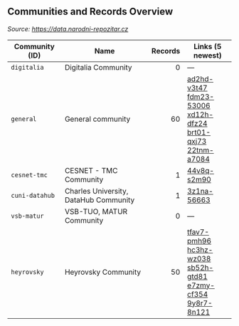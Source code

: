 ## Communities and Records Overview 

_Source: https://data.narodni-repozitar.cz_

| Community (ID) | Name | Records | Links (5 newest) |
|---|---|---:|---|
| `digitalia` | Digitalia Community | 0 | — |
| `general` | General community | 60 | [ad2hd-v3t47](https://data.narodni-repozitar.cz/general/datasets/ad2hd-v3t47)<br>[fdm23-53006](https://data.narodni-repozitar.cz/general/datasets/fdm23-53006)<br>[xd12h-dfz24](https://data.narodni-repozitar.cz/general/datasets/xd12h-dfz24)<br>[brt01-qxj73](https://data.narodni-repozitar.cz/general/datasets/brt01-qxj73)<br>[22tnm-a7084](https://data.narodni-repozitar.cz/general/datasets/22tnm-a7084) |
| `cesnet-tmc` | CESNET - TMC Community  | 1 | [44v8q-s2m90](https://data.narodni-repozitar.cz/cesnet-tmc/datasets/44v8q-s2m90) |
| `cuni-datahub` | Charles University, DataHub Community | 1 | [3z1na-56663](https://data.narodni-repozitar.cz/cuni-datahub/datasets/3z1na-56663) |
| `vsb-matur` | VSB-TUO, MATUR Community | 0 | — |
| `heyrovsky` | Heyrovsky Community | 50 | [tfav7-pmh96](https://data.narodni-repozitar.cz/heyrovsky/datasets/tfav7-pmh96)<br>[hc3hz-wz038](https://data.narodni-repozitar.cz/heyrovsky/datasets/hc3hz-wz038)<br>[sb52h-gtd81](https://data.narodni-repozitar.cz/heyrovsky/datasets/sb52h-gtd81)<br>[e7zmy-cf354](https://data.narodni-repozitar.cz/heyrovsky/datasets/e7zmy-cf354)<br>[9y8r7-8n121](https://data.narodni-repozitar.cz/heyrovsky/datasets/9y8r7-8n121) |
